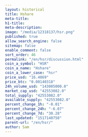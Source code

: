 ```yaml
---
layout: historical
title: Hshare
meta-title: 
h1-title: 
meta-description: 
image: "/media/12318137/hsr.png"
published: true
allow_search_engine: false
sitemap: false
enable_comment: false
sort_order: 46
permalink: "/en/hsr/discussion.html"
coin_a_symbol: "HSR"
coin_a_name: "Hshare"
coin_a_lower_case: "hsr"
price_usd: "16.4869"
price_btc: "0.00140318"
24h_volume_usd: "143005000.0"
market_cap_usd: "42553082.0"
total_supply: "42553082.0"
available_supply: "42553082.0"
percent_change_1h: "-0.01"
percent_change_24h: "-6.07"
percent_change_7d: "30.28"
last_updated: "1517140758"
parent-url: "/en/hsr/"
author: Sam
---
```


